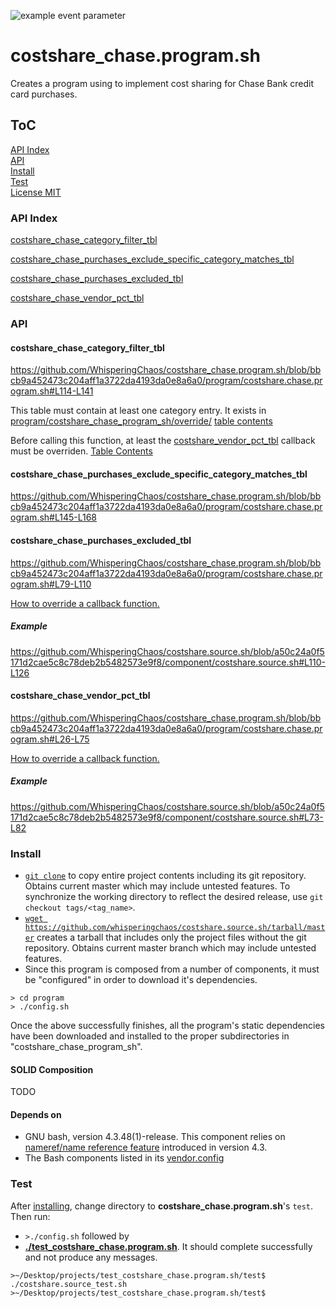 ![example event parameter](https://github.com/WhisperingChaos/costshare_chase.program.sh/actions/workflows/main.yml/badge.svg?event=push)

# costshare_chase.program.sh
Creates a program using to implement cost sharing for Chase Bank credit card purchases.

## ToC
[API Index](#api-index)  
[API](#api)  
[Install](#install)  
[Test](#test)  
[License MIT](LICENSE)  


### API Index

[costshare_chase_category_filter_tbl](#costshare_chase_category_filter_tbl)

[costshare_chase_purchases_exclude_specific_category_matches_tbl](#costshare_chase_purchases_exclude_specific_category_matches_tbl)

[costshare_chase_purchases_excluded_tbl](#costshare_chase_purchases_excluded_tbl)

[costshare_chase_vendor_pct_tbl](#costshare_chase_vendor_pct_tbl)


### API
#### costshare_chase_category_filter_tbl
https://github.com/WhisperingChaos/costshare_chase.program.sh/blob/bbcb9a452473c204aff1a3722da4193da0e8a6a0/program/costshare.chase.program.sh#L114-L141

This table must contain at least one category entry.  It exists in [program/costshare_chase_program_sh/override/](program/costshare_chase_program_sh/override/)
[table contents](program/costshare_chase_program_sh/override/costshare_chase_category_filter_tbl)

Before calling this function, at least the [costshare_vendor_pct_tbl](#costshare_vendor_pct_tbl) callback must be overriden. 
[Table Contents](https://github.com/WhisperingChaos/costshare_chase.program.sh/blob/13a25c65b87de1e6b15206e483d9924a9d6f38f7/program/costshare_chase_program_sh/override/costshare_chase_category_filter_tbl.source.sh#L3-L9)

#### costshare_chase_purchases_exclude_specific_category_matches_tbl
https://github.com/WhisperingChaos/costshare_chase.program.sh/blob/bbcb9a452473c204aff1a3722da4193da0e8a6a0/program/costshare.chase.program.sh#L145-L168


#### costshare_chase_purchases_excluded_tbl
https://github.com/WhisperingChaos/costshare_chase.program.sh/blob/bbcb9a452473c204aff1a3722da4193da0e8a6a0/program/costshare.chase.program.sh#L79-L110

[How to override a callback function.](https://github.com/WhisperingChaos/SOLID_Bash#function-overriding)

##### Example
https://github.com/WhisperingChaos/costshare.source.sh/blob/a50c24a0f5171d2cae5c8c78deb2b5482573e9f8/component/costshare.source.sh#L110-L126

#### costshare_chase_vendor_pct_tbl
https://github.com/WhisperingChaos/costshare_chase.program.sh/blob/bbcb9a452473c204aff1a3722da4193da0e8a6a0/program/costshare.chase.program.sh#L26-L75

[How to override a callback function.](https://github.com/WhisperingChaos/SOLID_Bash#function-overriding)

##### Example
https://github.com/WhisperingChaos/costshare.source.sh/blob/a50c24a0f5171d2cae5c8c78deb2b5482573e9f8/component/costshare.source.sh#L73-L82

### Install
  * [```git clone```](https://help.github.com/articles/cloning-a-repository/) to copy entire project contents including its git repository.  Obtains current master which may include untested features.  To synchronize the working directory to reflect the desired release, use ```git checkout tags/<tag_name>```.
  *  [```wget https://github.com/whisperingchaos/costshare.source.sh/tarball/master```](https://github.com/whisperingchaos/costshare.source.sh/tarball/master) creates a tarball that includes only the project files without the git repository.  Obtains current master branch which may include untested features.
  *  Since this program is composed from a number of components, it must be "configured" in order to download it's dependencies.
  ```
  > cd program
  > ./config.sh
  ```
  Once the above successfully finishes, all the program's static dependencies have been downloaded and installed to the proper subdirectories in "costshare_chase_program_sh".
#### SOLID Composition
TODO
#### Depends on 
  - GNU bash, version 4.3.48(1)-release. This component relies on [nameref/name reference feature](https://www.gnu.org/software/bash/manual/html_node/Shell-Parameters.html) introduced in version 4.3.
  - The Bash components listed in its [vendor.config](program/config_sh/vendor/vendor.config)

### Test
After [installing](#install), change directory to **costshare_chase.program.sh**'s ```test```. Then run:
  * ```>./config.sh``` followed by
  * [**./test_costshare_chase.program.sh**](test/test_costshare_chase.program.sh).  It should complete successfully and not produce any messages.
```
>~/Desktop/projects/test_costshare_chase.program.sh/test$ ./costshare.source_test.sh
>~/Desktop/projects/test_costshare_chase.program.sh/test$ 
```
